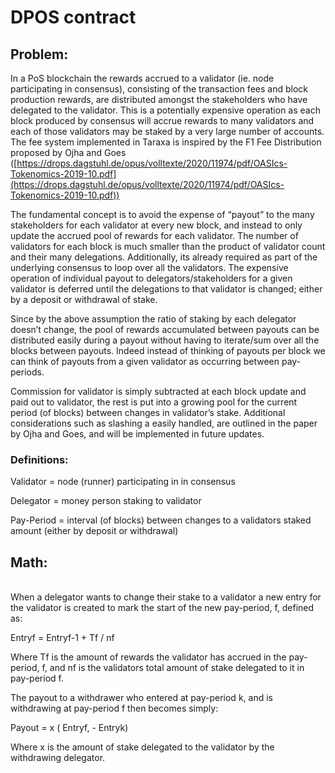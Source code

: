# DPOS contract

## Problem:



In a PoS blockchain the rewards accrued to a validator (ie. node participating in consensus), consisting of the transaction fees and block production rewards, are distributed amongst the stakeholders who have delegated to the validator.    This is a potentially expensive operation as each block produced by consensus will accrue rewards to many validators and each of those validators may be staked by a very large number of accounts.   The fee system implemented in Taraxa is inspired by the F1 Fee Distribution proposed by Ojha and Goes ([https://drops.dagstuhl.de/opus/volltexte/2020/11974/pdf/OASIcs-Tokenomics-2019-10.pdf](https://drops.dagstuhl.de/opus/volltexte/2020/11974/pdf/OASIcs-Tokenomics-2019-10.pdf))



The fundamental concept is to avoid the expense of “payout” to the many stakeholders for each validator at every new block, and instead to only update the accrued pool of rewards for each validator.   The number of validators for each block is much smaller than the product of validator count and their many delegations.  Additionally, its already required as part of the underlying consensus to loop over all the validators.   The expensive operation of individual payout to delegators/stakeholders for a given validator is deferred until the delegations to that validator is changed; either by a deposit or withdrawal of stake.  &#x20;



Since by the above assumption the ratio of staking by each delegator doesn’t change, the pool of rewards accumulated between payouts can be distributed easily during a payout without having to iterate/sum over all the blocks between payouts.   Indeed instead of thinking of payouts per block we can think of payouts from a given validator as occurring between pay-periods.



Commission for validator is simply subtracted at each block update and paid out to validator,  the rest is put into a growing pool for the current period (of blocks) between changes in validator’s stake.   Additional considerations such as slashing a easily handled, are outlined in the paper by Ojha and Goes, and will be implemented in future updates.



### Definitions:

Validator = node (runner) participating in in consensus

Delegator = money person staking to validator

Pay-Period = interval (of blocks) between changes to a validators staked amount (either by deposit or withdrawal)&#x20;

## Math:

\
When a delegator wants to change their stake to a validator a new entry for the validator is created to mark the start of the new pay-period, f, defined as:

Entryf = Entryf-1 + Tf / nf  &#x20;

Where Tf  is the amount of rewards the validator has accrued in the pay-period, f, and nf is the validators total amount of stake delegated to it in pay-period f.

The payout to a withdrawer who entered at pay-period k, and is withdrawing at pay-period f then becomes simply:

Payout = x ( Entryf, - Entryk)

Where x is the amount of stake delegated to the validator by the withdrawing delegator. &#x20;

